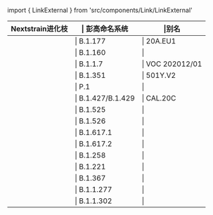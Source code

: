 import { LinkExternal } from 'src/components/Link/LinkExternal'

<div align="center">

| Nextstrain进化枝      |&#124; 彭高命名系统 | &#124;别名 |
| ----------- | ----------- |--------|
| <Var name="20E (EU1)" prefix=""/>     | &#124; B.1.177 | &#124; 20A.EU1 |
| <Var name="20A.EU2" prefix=""/>       | &#124; B.1.160           | &#124;  |
| <Var name="20I/501Y.V1" prefix=""/>   | &#124; <LinkExternal href="https://cov-lineages.org/global_report_B.1.1.7.html">B.1.1.7</LinkExternal>           | &#124; VOC 202012/01 |
| <Var name="20H/501Y.V2" prefix=""/>   | &#124; <LinkExternal href="https://cov-lineages.org/global_report_B.1.351.html">B.1.351</LinkExternal>           | &#124; 501Y.V2 |
| <Var name="20J/501Y.V3" prefix=""/>   | &#124; <LinkExternal href="https://cov-lineages.org/global_report_P.1.html">P.1</LinkExternal>               | &#124; |
| <Var name="20C/S:452R" prefix=""/>    | &#124; B.1.427/B.1.429   | &#124; CAL.20C |
| <Var name="20A/S:484K" prefix=""/>    | &#124; <LinkExternal href="https://cov-lineages.org/global_report_B.1.525.html">B.1.525</LinkExternal>           | &#124; |
| <Var name="20C/S:484K" prefix=""/>    | &#124; B.1.526           | &#124; |
| <Var name="21A/S:154K" prefix=""/>    | &#124; <LinkExternal href="https://cov-lineages.org/lineages/lineage_B.1.617.1.html">B.1.617.1</LinkExternal>         | &#124; |
| <Var name="21A/S:478K" prefix=""/>    | &#124; <LinkExternal href="https://cov-lineages.org/lineages/lineage_B.1.617.2.html">B.1.617.2</LinkExternal>         | &#124; |
| <Var name="20A/S:439K" prefix=""/>    | &#124; B.1.258           | &#124; |
| <Var name="20A/S:98F" prefix=""/>     | &#124; B.1.221           | &#124; |
| <Var name="20C/S:80Y" prefix=""/>     | &#124; B.1.367           | &#124; |
| <Var name="20B/S:626S" prefix=""/>    | &#124; B.1.1.277         | &#124; |
| <Var name="20B/S:1122L" prefix=""/>   | &#124; B.1.1.302         | &#124; |

</div>